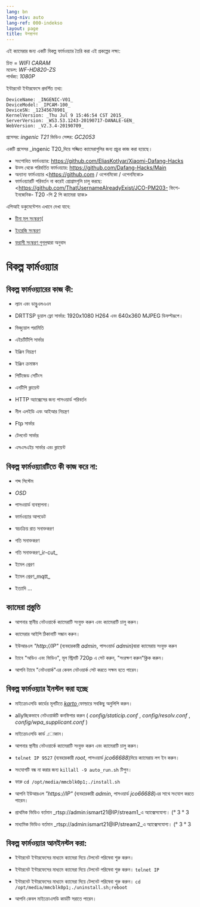 ```yaml
---
lang: bn
lang-niv: auto
lang-ref: 000-indekso
layout: page
title: উপস্থাপনা
---
```


এই ক্যামেরার জন্য একটি বিকল্প ফার্মওয়্যার তৈরি করা এই প্রকল্পের লক্ষ্য:

চিহ্ন = _WIFI CARAM_  
মডেল: _WF-HD820-ZS_  
পার্থক্য: _1080P_

ইন্টারনেট ইন্টারফেসে প্রদর্শিত তথ্য:
```
DeviceName: _INGENIC-V01_
DeviceModel: _IPCAM-100_
DeviceSN: _12345678901_
KernelVersion: _Thu Jul 9 15:46:54 CST 2015_
ServerVersion: _WS3.53.1243-20190717-DANALE-GEN_
WebVersion: _V2.3.4-20190709_
```

প্রসেসর: _ingenic T21_
ভিডিও সেন্সর: _GC2053_

একটি প্রসেসর _ingenic T20_দিয়ে সজ্জিত ক্যামেরাগুলির জন্য প্রচুর কাজ করা হয়েছে।
* সংশোধিত ফার্মওয়্যার: <https://github.com/EliasKotlyar/Xiaomi-Dafang-Hacks>
* উত্স থেকে পরিবর্তিত ফার্মওয়্যার: <https://github.com/Dafang-Hacks/Main>
* অন্যান্য ফার্মওয়্যার <https://github.com / ওপেনমিকো / ওপেনমিকো>
* ফার্মওয়্যারটি পরিবর্তন না করেই প্রোগ্রামগুলি চালু করছে: <https://github.com/ThatUsernameAlreadyExist/JCO-PM203- ফিশে- ইনজেনিক- T20 -পি 2 পি ক্যামেরা হ্যাক>

এপিআই ডকুমেন্টেশন এখানে দেখা যাবে:  
* [চীনা মূল সংস্করণ](../zh/includes.zh/html/)(


* [ইংরেজি সংস্করণ](../en/includes.en/html/)


* [ফরাসী সংস্করণ গুগল](../fr/includes.fr/html/)দ্বারা অনুবাদ



# বিকল্প ফার্মওয়্যার

## বিকল্প ফার্মওয়্যারের কাজ কী:

* ল্যান এবং ডাব্লুএলএএন


* DRTTSP ডুয়াল ফ্লো সার্ভার: 1920x1080 H264 এবং 640x360 MJPEG ডিফল্টরূপে।


* ভিজ্যুয়াল পরামিতি


* এইচটিটিপি সার্ভার


* ইঞ্জিন নিয়ন্ত্রণ


* ইঞ্জিন ক্রমাঙ্কন


* পিটিজেড সেটিংস


* এনটিপি ক্লায়েন্ট


* HTTP অ্যাক্সেসের জন্য পাসওয়ার্ড পরিবর্তন


* নীল এলইডি এবং আইআর নিয়ন্ত্রণ


* Ftp সার্ভার


* টেলনেট সার্ভার


* এসএসএইচ সার্ভার এবং ক্লায়েন্ট



## বিকল্প ফার্মওয়্যারটিতে কী কাজ করে না:

* শব্দ সিস্টেম


* _OSD_


* পাসওয়ার্ড ব্যবস্থাপনা।


* ফার্মওয়্যার আপডেট


* স্বয়ংক্রিয় রাত সনাক্তকরণ


* গতি সনাক্তকরণ


* গতি সনাক্তকরণ_ir-cut_


* ইমেল প্রেরণ


* ইমেল প্রেরণ_mqtt_


* ইত্যাদি ...



## ক্যামেরা প্রস্তুতি

* আপনার স্থানীয় নেটওয়ার্কে ক্যামেরাটি সংযুক্ত করুন এবং ক্যামেরাটি চালু করুন।


* ক্যামেরার আইপি ঠিকানাটি সন্ধান করুন।


* ইউআরএল _"http://IP"_ (ব্যবহারকারী _admin_, পাসওয়ার্ড _admin_)দ্বারা ক্যামেরায় সংযুক্ত করুন


* ট্যাবে "অডিও এবং ভিডিও", মূল স্ট্রিমটি 720p এ সেট করুন, "সংরক্ষণ করুন"ক্লিক করুন।


* আপনি ট্যাবে "নেটওয়ার্ক"এর কেবল নেটওয়ার্ক সেট করতে সক্ষম হতে পারেন।



## বিকল্প ফার্মওয়্যার ইনস্টল করা হচ্ছে

* মাইক্রোএসডি কার্ডের মূলটিতে [ _karto_ ](https://github.com/jmichault/ipcam-100/tree/master/karto) ফোল্ডারে সবকিছু অনুলিপি করুন।


* allyচ্ছিকভাবে নেটওয়ার্কটি কনফিগার করুন ( _config/staticip.conf_ , _config/resolv.conf_ , _config/wpa_supplicant.conf_ )


* মাইক্রোএসডি কার্ড .োকান।


* আপনার স্থানীয় নেটওয়ার্কে ক্যামেরাটি সংযুক্ত করুন এবং ক্যামেরাটি চালু করুন।


*  `telnet IP 9527` (ব্যবহারকারী _root_, পাসওয়ার্ড _jco66688_)দিয়ে ক্যামেরায় লগ ইন করুন।


* সংযোগটি বন্ধ না করার জন্য `killall -9 auto_run.sh` টিপুন।


* ফারু `cd /opt/media/mmcblk0p1;./install.sh`


* আপনি ইউআরএল _"https://IP"_ (ব্যবহারকারী _admin_, পাসওয়ার্ড _jco66688_)এর সাথে সংযোগ করতে পারেন।


* প্রাথমিক ভিডিও বর্তমান _rtsp://admin:ismart21@IP/stream1_এ অ্যাক্সেসযোগ্য। (° 3 ° 3


* মাধ্যমিক ভিডিও বর্তমান _rtsp://admin:ismart21@IP/stream2_এ অ্যাক্সেসযোগ্য। (° 3 ° 3



## বিকল্প ফার্মওয়্যার আনইনস্টল করা:

* ইন্টারনেট ইন্টারফেসের মাধ্যমে ক্যামেরা দিয়ে টেলনেট পরিষেবা শুরু করুন।


* ইন্টারনেট ইন্টারফেসের মাধ্যমে ক্যামেরা দিয়ে টেলনেট পরিষেবা শুরু করুন। `telnet IP` 


* ইন্টারনেট ইন্টারফেসের মাধ্যমে ক্যামেরা দিয়ে টেলনেট পরিষেবা শুরু করুন। `cd /opt/media/mmcblk0p1;./uninstall.sh;reboot`



* আপনি কেবল মাইক্রোএসডি কার্ডটি সরাতে পারেন।


